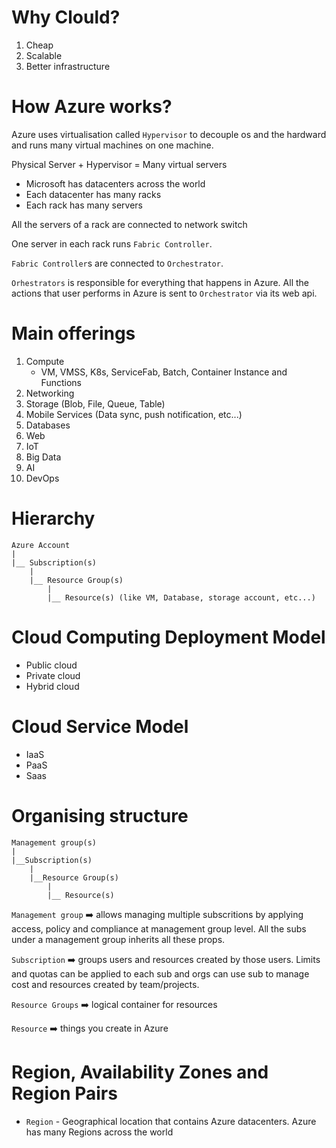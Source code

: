 # Why Clould? 

1. Cheap
2. Scalable
3. Better infrastructure

# How Azure works?

Azure uses virtualisation called `Hypervisor` to decouple os and the hardward and runs many virtual machines on one machine.

Physical Server + Hypervisor = Many virtual servers

* Microsoft has datacenters across the world
* Each datacenter has many racks
* Each rack has many servers

All the servers of a rack are connected to network switch

One server in each rack runs `Fabric Controller`.

`Fabric Controller`s are connected to `Orchestrator`.

`Orhestrators` is responsible for everything that happens in Azure. All the actions that user performs in Azure is sent to `Orchestrator` via its web api.

# Main offerings
1. Compute
    * VM, VMSS, K8s, ServiceFab, Batch, Container Instance and Functions
2. Networking
3. Storage (Blob, File, Queue, Table)
4. Mobile Services (Data sync, push notification, etc...)
5. Databases
6. Web
7. IoT
8. Big Data
9. AI
10. DevOps

# Hierarchy

```
Azure Account
|
|__ Subscription(s)
    |
    |__ Resource Group(s)
        |
        |__ Resource(s) (like VM, Database, storage account, etc...)

```

# Cloud Computing Deployment Model

* Public cloud
* Private cloud
* Hybrid cloud


# Cloud Service Model

* IaaS
* PaaS
* Saas

# Organising structure

```
Management group(s)
|
|__Subscription(s)
    |
    |__Resource Group(s)
        |
        |__ Resource(s)
```

`Management group` ➡️ allows managing multiple subscritions by applying access, policy and compliance at management group level. All the subs under a management group inherits all these props.


`Subscription` ➡️  groups users and resources created by those users. Limits and quotas can be applied to each sub and orgs can use sub to manage cost and resources created by team/projects.

`Resource Groups` ➡️  logical container for resources

`Resource` ➡️ things you create in Azure


# Region, Availability Zones and Region Pairs

* `Region` - Geographical location that contains Azure datacenters. Azure has many Regions across the world